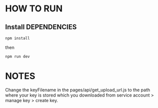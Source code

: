 # HOW TO RUN
  ## Install DEPENDENCIES
  `npm install`
  
  then 

  `npm run dev`

# NOTES

  Change the keyFilename in the pages/api/get_upload_url.js to the path where your key is stored 
  which you downloaded from service account > manage key > create key.

  
